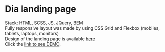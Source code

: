 # Dia landing page  
Stack: HTML, SCSS, JS, JQuery, BEM   
Fully responsive layout was made by using CSS Grid and Flexbox (mobiles, tablets, laptops, monitors)  
Design of the landing page is available [here](https://www.figma.com/file/vhfzZ7SqWGkMGd5iCDdBCy/Dia-New?node-id=0%3A1)  
Click the [link to see DEMO](https://xipholena.github.io/layout_dia/).  
